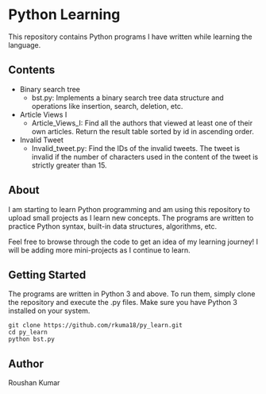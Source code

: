 # Python Learning

This repository contains Python programs I have written while learning the language.

## Contents

- Binary search tree
  - bst.py: Implements a binary search tree data structure and operations like insertion, search, deletion, etc.
- Article Views I
  - Article_Views_I: Find all the authors that viewed at least one of their own articles. Return the result table sorted by id in ascending order.
 - Invalid Tweet
   - Invalid_tweet.py: Find the IDs of the invalid tweets. The tweet is invalid if the number of characters used in the content of the tweet is strictly greater than 15.

## About

I am starting to learn Python programming and am using this repository to upload small projects as I learn new concepts. The programs are written to practice Python syntax, built-in data structures, algorithms, etc.

Feel free to browse through the code to get an idea of my learning journey! I will be adding more mini-projects as I continue to learn.

## Getting Started

The programs are written in Python 3 and above. To run them, simply clone the repository and execute the .py files. Make sure you have Python 3 installed on your system.

```
git clone https://github.com/rkuma18/py_learn.git
cd py_learn
python bst.py
```

## Author
Roushan Kumar
